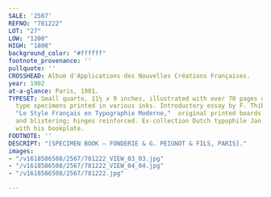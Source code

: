```yaml
---
SALE: '2567'
REFNO: "781222"
LOT: "27"
LOW: "1200"
HIGH: "1800"
background_color: "#ffffff"
footnote_provenance: ''
pullquote: ''
CROSSHEAD: Album d'Applications des Nouvelles Créations Françaises.
year: 1902
at-a-glance: Paris, 1901.
TYPESET: Small quarto, 11½ x 9 inches, illustrated with over 70 pages of Jugendstil
  type specimens printed in various inks. Introductory essay by F. Thibaudeau titled
  "Le Style Français en Typographie Moderne,"  original printed boards, some edgewear
  and blistering; hinges reinforced. Ex-collection Dutch typophile Jan Tholenaar,
  with his bookplate.
FOOTNOTE: ''
DESCRIPT: "[SPECIMEN BOOK — FONDERIE & G. PEIGNOT & FILS, PARIS]."
images:
- "/v1618586508/2567/781222_VIEW_03_03.jpg"
- "/v1618586508/2567/781222_VIEW_04_04.jpg"
- "/v1618586508/2567/781222.jpg"

---
```

